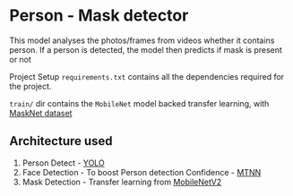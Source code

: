 # Person - Mask detector
This model analyses the photos/frames from videos whether it contains person. If a person is detected, the model then predicts if mask is present or not

Project Setup
`requirements.txt` contains all the dependencies required for the project.

`train/` dir contains the ```MobileNet``` model backed transfer learning, with  [MaskNet dataset ](https://arxiv.org/abs/2008.08016)


## Architecture used 
  1. Person Detect - [YOLO](https://arxiv.org/abs/1506.02640)
  2. Face Detection - To boost Person detection Confidence - [MTNN](https://arxiv.org/abs/1604.02878)
  3. Mask Detection - Transfer learning from [MobileNetV2](https://arxiv.org/abs/1801.04381)


